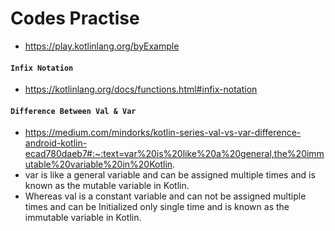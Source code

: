 # Codes Practise
- https://play.kotlinlang.org/byExample

#### `Infix Notation`
- https://kotlinlang.org/docs/functions.html#infix-notation

#### `Difference Between Val & Var`
- https://medium.com/mindorks/kotlin-series-val-vs-var-difference-android-kotlin-ecad780daeb7#:~:text=var%20is%20like%20a%20general,the%20immutable%20variable%20in%20Kotlin.
- var is like a general variable and can be assigned multiple times and is known as the mutable variable in Kotlin. 
- Whereas val is a constant variable and can not be assigned multiple times and can be Initialized only single time and is known as the immutable variable in Kotlin.